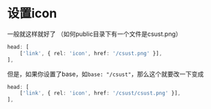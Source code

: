 # 设置icon

一般就这样就好了
（如何public目录下有一个文件是csust.png）

```ts
head: [
    ['link', { rel: 'icon', href: '/csust.png' }],
],
```

但是，如果你设置了base，如`base: "/csust"`，那么这个就要改一下变成

```ts
head: [
    ['link', { rel: 'icon', href: '/csust/csust.png' }],
],
```

